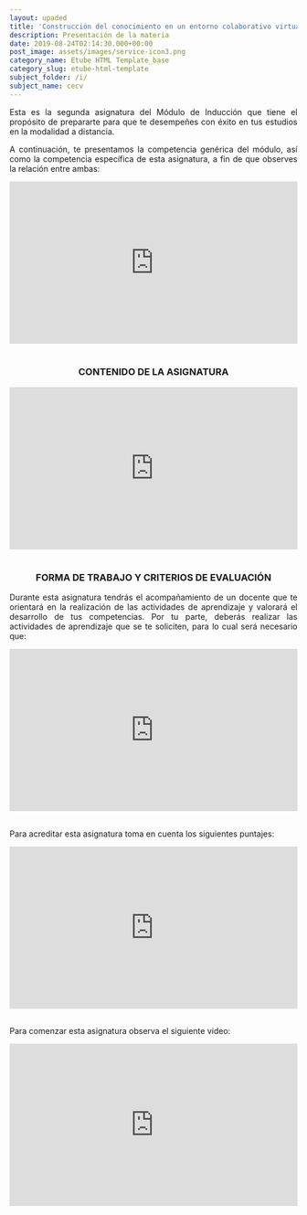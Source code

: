 ```yaml
---
layout: upaded
title: 'Construcción del conocimiento en un entorno colaborativo virtual'
description: Presentación de la materia
date: 2019-08-24T02:14:30.000+00:00
post_image: assets/images/service-icon3.png
category_name: Etube HTML Template_base
category_slug: etube-html-template
subject_folder: /i/
subject_name: cecv
---
```

<p align="justify">Esta es la segunda asignatura del Módulo de Inducción que tiene el propósito de prepararte para que te desempeñes con éxito en tus estudios en la modalidad a distancia. </p> 	
<p align="justify">A continuación, te presentamos la competencia genérica del módulo, así como la competencia específica de esta asignatura, a fin de que observes la relación entre ambas: </p> 	
<div style="width: 100%;"><div style="position: relative; padding-bottom: 56.28%; padding-top: 0; height: 0;"><iframe frameborder="0" width="1601px" height="901px" style="position: absolute; top: 0; left: 0; width: 100%; height: 100%;" src="https://view.genial.ly/5d6d862fd705a10ff866b31b" type="text/html" allowscriptaccess="always" allowfullscreen="true" scrolling="yes" allownetworking="all"></iframe> </div> </div>	
<br>	
<h3><p align="center">CONTENIDO DE LA ASIGNATURA</p></h3>	
<div style="width: 100%;"><div style="position: relative; padding-bottom: 56.25%; padding-top: 0; height: 0;"><iframe frameborder="0" width="1200px" height="675px" style="position: absolute; top: 0; left: 0; width: 100%; height: 100%;" src="https://view.genial.ly/5d6d87796e51fb0fe24a9344" type="text/html" allowscriptaccess="always" allowfullscreen="true" scrolling="yes" allownetworking="all"></iframe> </div> </div>	
<br>	
<h3><p align="center">FORMA DE TRABAJO Y CRITERIOS DE EVALUACIÓN</p></h3> 	
<p align="justify">Durante esta asignatura tendrás el acompañamiento de un docente que te orientará en la realización de las actividades de aprendizaje y valorará el desarrollo de tus competencias. Por tu parte, deberás realizar las actividades de aprendizaje que se te soliciten, para lo cual será necesario que:</p> 	
<div style="width: 100%;"><div style="position: relative; padding-bottom: 56.25%; padding-top: 0; height: 0;"><iframe frameborder="0" width="1200px" height="675px" style="position: absolute; top: 0; left: 0; width: 100%; height: 100%;" src="https://view.genial.ly/5d6d904862bd2d1006fc56fd" type="text/html" allowscriptaccess="always" allowfullscreen="true" scrolling="yes" allownetworking="all"></iframe> </div> </div>	
<br>	
<p>Para acreditar esta asignatura toma en cuenta los siguientes puntajes: </p>	
<div style="width: 100%;"><div style="position: relative; padding-bottom: 56.25%; padding-top: 0; height: 0;"><iframe frameborder="0" width="1200px" height="675px" style="position: absolute; top: 0; left: 0; width: 100%; height: 100%;" src="https://view.genial.ly/5d6d907d0355470fc739a61d" type="text/html" allowscriptaccess="always" allowfullscreen="true" scrolling="yes" allownetworking="all"></iframe> </div> </div>	
<br>	
<p align="justify">Para comenzar esta asignatura observa el siguiente video:</p>	
<div style="width: 100%;"><div style="position: relative; padding-bottom: 56.25%; padding-top: 0; height: 0;"><iframe frameborder="0" width="1200px" height="675px" style="position: absolute; top: 0; left: 0; width: 100%; height: 100%;" src="https://view.genial.ly/5d6d92457d814b100292a06a" type="text/html" allowscriptaccess="always" allowfullscreen="true" scrolling="yes" allownetworking="all"></iframe> </div> </div>
